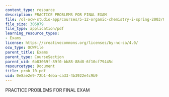 ```yaml
---
content_type: resource
description: PRACTICE PROBLEMS FOR FINAL EXAM
file: /ol-ocw-studio-app/courses/5-12-organic-chemistry-i-spring-2003/0e8ae2e972b14ebaca334b3922e4c9b9_prob_10.pdf
file_size: 306079
file_type: application/pdf
learning_resource_types:
- Exams
license: https://creativecommons.org/licenses/by-nc-sa/4.0/
ocw_type: OCWFile
parent_title: Exams
parent_type: CourseSection
parent_uid: 6b83069f-89f0-bb88-88d8-6f10cf79445c
resourcetype: Document
title: prob_10.pdf
uid: 0e8ae2e9-72b1-4eba-ca33-4b3922e4c9b9
---
```

PRACTICE PROBLEMS FOR FINAL EXAM